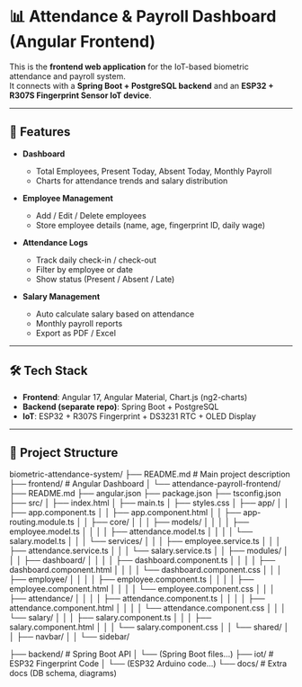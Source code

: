 # 📊 Attendance & Payroll Dashboard (Angular Frontend)

This is the **frontend web application** for the IoT-based biometric attendance and payroll system.  
It connects with a **Spring Boot + PostgreSQL backend** and an **ESP32 + R307S Fingerprint Sensor IoT device**.

---

## 🚀 Features

- **Dashboard**
  - Total Employees, Present Today, Absent Today, Monthly Payroll
  - Charts for attendance trends and salary distribution

- **Employee Management**
  - Add / Edit / Delete employees
  - Store employee details (name, age, fingerprint ID, daily wage)

- **Attendance Logs**
  - Track daily check-in / check-out
  - Filter by employee or date
  - Show status (Present / Absent / Late)

- **Salary Management**
  - Auto calculate salary based on attendance
  - Monthly payroll reports
  - Export as PDF / Excel

---

## 🛠️ Tech Stack

- **Frontend**: Angular 17, Angular Material, Chart.js (ng2-charts)
- **Backend (separate repo)**: Spring Boot + PostgreSQL
- **IoT**: ESP32 + R307S Fingerprint + DS3231 RTC + OLED Display

---

## 📂 Project Structure

biometric-attendance-system/
 ├── README.md                 # Main project description
 ├── frontend/                 # Angular Dashboard
 │   └── attendance-payroll-frontend/
 ├── README.md
 ├── angular.json
 ├── package.json
 ├── tsconfig.json
 ├── src/
 │   ├── index.html
 │   ├── main.ts
 │   ├── styles.css
 │   ├── app/
 │   │   ├── app.component.ts
 │   │   ├── app.component.html
 │   │   ├── app-routing.module.ts
 │   │   ├── core/
 │   │   │   ├── models/
 │   │   │   │   ├── employee.model.ts
 │   │   │   │   ├── attendance.model.ts
 │   │   │   │   └── salary.model.ts
 │   │   │   └── services/
 │   │   │       ├── employee.service.ts
 │   │   │       ├── attendance.service.ts
 │   │   │       └── salary.service.ts
 │   │   ├── modules/
 │   │   │   ├── dashboard/
 │   │   │   │   ├── dashboard.component.ts
 │   │   │   │   ├── dashboard.component.html
 │   │   │   │   └── dashboard.component.css
 │   │   │   ├── employee/
 │   │   │   │   ├── employee.component.ts
 │   │   │   │   ├── employee.component.html
 │   │   │   │   └── employee.component.css
 │   │   │   ├── attendance/
 │   │   │   │   ├── attendance.component.ts
 │   │   │   │   ├── attendance.component.html
 │   │   │   │   └── attendance.component.css
 │   │   │   └── salary/
 │   │   │       ├── salary.component.ts
 │   │   │       ├── salary.component.html
 │   │   │       └── salary.component.css
 │   │   └── shared/
 │   │       ├── navbar/
 │   │       └── sidebar/

 ├── backend/                  # Spring Boot API
 │   └── (Spring Boot files...)
 ├── iot/                      # ESP32 Fingerprint Code
 │   └── (ESP32 Arduino code...)
 └── docs/                     # Extra docs (DB schema, diagrams)


